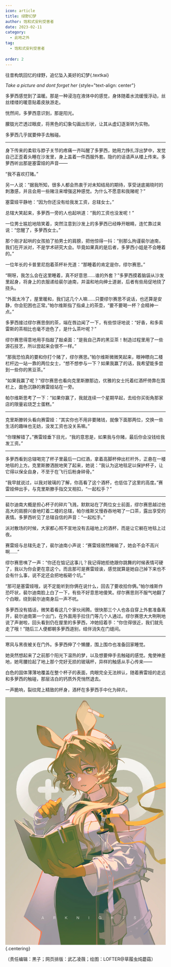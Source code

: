 ```yaml
---
icon: article
title: 绿野幻梦
author: 饱和式安利受害者
date: 2023-02-11
category:
  - 此地之外
tag:
  - 饱和式安利受害者

order: 2
---
```


往昔构筑回忆的绿野，追忆坠入美好的幻梦{.textkai}

<!-- more -->

<style>
hr {
   border: none!important;
}
</style>

*Take a picture and dont forget her* {style="text-align: center"}

多萝西感觉到了温暖。那是一种浸泡在液体中的感觉，身体随着水流缓慢浮动，丝丝缕缕的暖意贴着皮肤游走。

恍然间，多萝西意识到，那是阳光。

朦胧光芒透过眼皮，将黑色的幻象勾画出形状，让其从虚幻逐渐转为实物。

多萝西几乎就要伸手去触碰。

---

身下传来的柔软与脖子关节的疼痛一齐叫醒了多萝西，她用力挣扎浮出梦中，发觉自己正歪着头睡在沙发里，身上盖着一件西服外套。隐约的话语声从楼上传来。多萝西听出那是塞雷娅的声音——

“我不喜欢打赌。”

另一人说：“据我所知，很多人都会热衷于对未知结局的期待，享受谜底揭晓时的刺激感，并且会用一些赌注来增强这种感觉。为什么不愿意和我赌呢？”

塞雷娅平静地：“因为你还没有给我发工资，总辖女士。”

总辖大笑起来，多萝西一旁的人也起哄道：“我的工资也没发呢！”

一位男士尴尬地陪笑着，突然注意到沙发上的多萝西已经睁开眼睛，连忙靠过来说：“您醒了，多萝西女士。”

那个刚才起哄的女孩拍了拍男士的肩膀，把他惊得一抖：“别那么拘谨裴尔迪南，我们在开派对，不是学术研究大会。毕竟如果真的是后者，多萝西小姐是不会睡着的。”

一位年长的卡普里尼抱着茶杯补充道：“那睡着的肯定是你，缪尔赛思。”

“啊呀，我怎么会在这里睡着，真不好意思……谁的外套？”多萝西摸着脑袋从沙发里起身，将身上的衣服递给裴尔迪南，并温和地向绅士道谢，后者有些局促地挠了挠头。

“外面太冷了，屋里暖和，我们这几个人嘛……只要缪尔赛思不说话，也还算是安静，你会犯困也正常。”帕尔维斯指了指桌上的茶壶，“要不要喝一杯？会精神一点。”

多萝西接过缪尔赛思倒的茶，端在唇边闻了一下，有些惊讶地说：“好香，和多索雷斯的茶相比也毫不逊色了，是什么茶叶呢？”

缪尔赛思得意地用手指敲了敲桌面：“是我自己弄的黑豆茶！制造过程里用了一些源石技艺，所以尝起来会很不一样。”

“那我恐怕真的要和你打个赌了，缪尔赛思。”帕尔维斯微微笑起来，眼神瞟向二楼栏杆边一站一靠的两位女士，“想不想参与一下？如果我赢了的话，我希望能多尝到一些你的黑豆茶。”

“如果我赢了呢？”缪尔赛思也看向克里斯滕那边，优雅的女士托着红酒杯倚靠在围栏上，面色沉静的赛雷娅站在一旁。

帕尔维斯思考了一下：“如果你赢了，我就连续一个星期早起，去给你买街角那家店的限量岩烧芝士蛋糕。”

---

克里斯滕转头看向赛雷娅：“其实你也不用非要赌钱，就像下面那两位，交换一些生活的趣味也无妨，没发工资也没关系嘛。”

“你理解错了。”赛雷娅垂下目光，“我的意思是，如果我与你赌，最后你会没钱给我发工资。”

---

多萝西看到总辖喝完了杯子里最后一口红酒，拿着高脚杯伸出栏杆外，正悬在一楼地毯的上方。克里斯滕洒脱地笑了起来，她说：“我认为这地毯足以保护杯子，让它得以保全自身，不至于在飞行后粉身碎骨。”

“我早就说过，以我对玻璃的了解，你高看了这个酒杯，也低估了这里的高度。”赛雷娅伸出手，与克里斯滕手指交叉相扣，“一起松手？”

---

裴尔迪南大概是担心杯子的碎片飞溅，默默站在了两位女士前面，缪尔赛思越过他高大的肩膀兴奋地盯着二楼的总辖，帕尔维斯又慢吞吞地喝了一口茶，露出享受的表情。多萝西听见了总辖自信的声音：“一起松手。”

派对散场的时候，大家都心照不宣地没有去碰地上的酒杯，而是让它躺在地毯上过夜。

赛雷娅与总辖先走了，裴尔迪南小声说：“赛雷娅居然赌输了，她会不会不高兴啊……”

缪尔赛思咦了一声：“你还在惦记这事儿？我记得她拒绝跟你跳舞的时候表情可硬了，我以为你会更在意这个。而且那可是赛雷娅诶，感觉就算是她自己掉下来也不会有什么事，说不定还会把地板砸个坑。”

“那可是塞雷娅哦，说不定能听到你俩在说什么，回去了要收拾你俩。”帕尔维斯作恐吓状，裴尔迪南脸上白了一下，有些不好意思地傻笑。缪尔赛思则不服气地翻了个白眼，绕到裴尔迪南身后一声不吭。

多萝西没有插话，微笑着看这几个家伙闹腾。很快那三个人也各自穿上外套准备离开，裴尔迪南第一个出门，在外面用手拉住门等几个人通过。缪尔赛思大大咧咧地说了声谢啦，回头看到仍在屋里的多萝西，冲她招着手：“你住得很近，我们就先走了哦！”随后三人便都朝多萝西道别，结伴消失在门缝间。

---

寒风与黑夜被关在门外。多萝西伸了个懒腰，围上围巾也准备回家睡觉。

她突然想起来了之前那个阳光下温热的梦，以及想要伸手去触碰的感觉。鬼使神差地，她弯腰捡起了地上那个完好无损的玻璃杯，异样的触感从手心传来——

白色的固体薄薄地覆盖在整个杯子的表面，肉眼完全无法辨认，随着赛雷娅的走远和多萝西的触碰，那层洁白的钙质外壳悄然退去。

一声脆响，裂纹爬上精致的杯身，酒杯在多萝西手中化为碎片。

<eod />

![](./res/illustration/绿野幻梦（草履虫炖蘑菇，lof）.webp) {.centering}

（责任编辑：黒子；网页排版：武乙凌薇；绘图：LOFTER@草履虫炖蘑菇）

<ArticleAd />